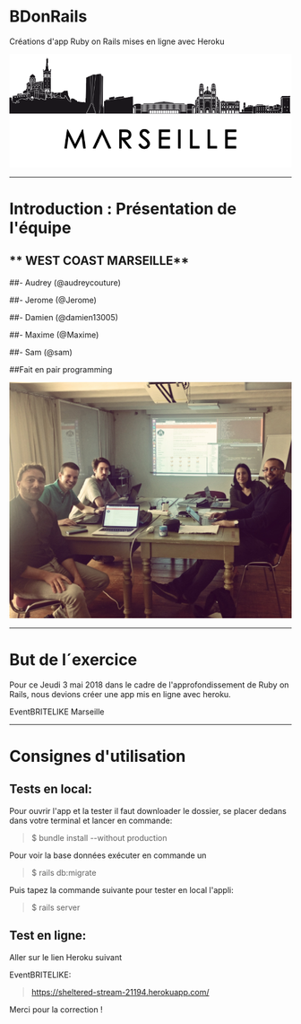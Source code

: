 # BDonRails
Créations d'app Ruby on Rails mises en ligne avec Heroku



![alt tag](images/img-marseille-3.png)

-------------

# Introduction : Présentation de l'équipe

## ** WEST COAST MARSEILLE**
##- Audrey (@audreycouture)

##- Jerome (@Jerome)

##- Damien (@damien13005)

##- Maxime (@Maxime)

##- Sam 	(@sam)


##Fait en pair programming

![alt tag](images/pairProgramming.jpg)

-------------

# But de l´exercice

Pour ce Jeudi 3 mai 2018 dans le cadre de l'approfondissement de Ruby on Rails, nous devions créer une app mis en ligne avec heroku. 

EventBRITELIKE Marseille



------------

# Consignes d'utilisation

## Tests en local:

Pour ouvrir l'app et la tester il faut downloader le dossier, se placer dedans dans votre terminal et lancer en commande:

> $ bundle install --without production


Pour voir la base données exécuter en commande un

> $ rails db:migrate

Puis tapez la commande suivante pour tester en local l'appli:

> $ rails server




## Test en ligne:

Aller sur le lien Heroku suivant

EventBRITELIKE:

> https://sheltered-stream-21194.herokuapp.com/






Merci pour la correction ! 
